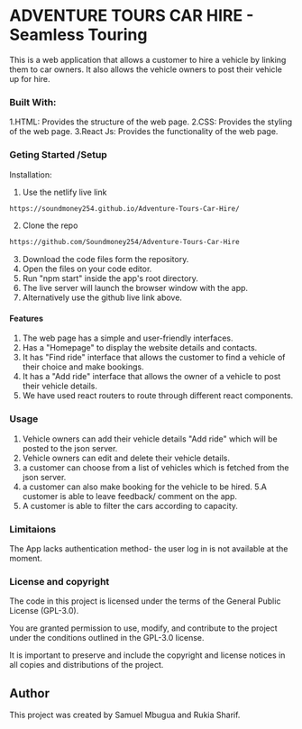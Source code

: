 # ADVENTURE TOURS CAR HIRE - Seamless Touring
This is a web application that allows a customer to hire a vehicle by linking them to car owners. It also allows the vehicle owners to post their vehicle up for hire.


### Built With:
1.HTML: Provides the structure of the web page.
2.CSS: Provides the styling of the web page.
3.React Js: Provides the functionality of the web page.


### Geting Started /Setup
 Installation:
1. Use the netlify live link
  ```sh
  https://soundmoney254.github.io/Adventure-Tours-Car-Hire/
  ```

2. Clone the repo
```sh
https://github.com/Soundmoney254/Adventure-Tours-Car-Hire
 ```

 3. Download the code files form the repository.
 4. Open the files on your code editor.
 5. Run "npm start" inside the app's root directory.
 6. The live server will launch the browser window with the app.
 7. Alternatively use the github live link above.


 #### Features
 1. The web page has a simple and user-friendly interfaces.
 2. Has a "Homepage" to display the website details and contacts.
 3. It has "Find ride" interface that allows the customer to find a vehicle of their choice and make bookings.
 4. It has a "Add ride" interface that allows the owner of a vehicle to post their vehicle details.
 5. We have used react routers to route through different react components.


 ### Usage
 1. Vehicle owners can add their vehicle details "Add ride"  which will be posted to the json server.
 2. Vehicle owners can edit and delete their vehicle details.
 3. a customer can choose from a list of vehicles which is fetched from the json server.
 4. a customer can also  make booking for the vehicle to be hired.
 5.A customer is able to leave feedback/ comment on the app.
 6. A customer is able to filter the cars according to capacity.
 

### Limitaions
The App lacks authentication method- the user log in is not available at the moment.


### License and copyright
The code in this project is licensed under the terms of the General Public License (GPL-3.0).

You are granted permission to use, modify, and contribute to the project under the conditions outlined in the GPL-3.0 license.

It is important to preserve and include the copyright and license notices in all copies and distributions of the project.

## Author
This project was created by Samuel Mbugua and Rukia Sharif.